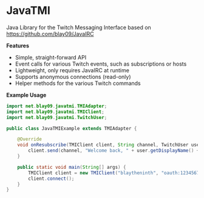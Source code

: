 # JavaTMI
Java Library for the Twitch Messaging Interface based on https://github.com/blay09/JavaIRC

**Features**
* Simple, straight-forward API
* Event calls for various Twitch events, such as subscriptions or hosts
* Lightweight, only requires JavaIRC at runtime
* Supports anonymous connections (read-only)
* Helper methods for the various Twitch commands

**Example Usage**
```java
import net.blay09.javatmi.TMIAdapter;
import net.blay09.javatmi.TMIClient;
import net.blay09.javatmi.TwitchUser;

public class JavaTMIExample extends TMIAdapter {

    @Override
    void onResubscribe(TMIClient client, String channel, TwitchUser user, int months, String message) {
        client.send(channel, "Welcome back, " + user.getDisplayName() + "! Thank you for " + months + " months of support. <3");
    }

    public static void main(String[] args) {
        TMIClient client = new TMIClient("blaytheninth", "oauth:1234567890abcdefghijklmn", Collections.singletonList("#blaytheninth"), new JavaTMIExample());
        client.connect();
    }
}
```
